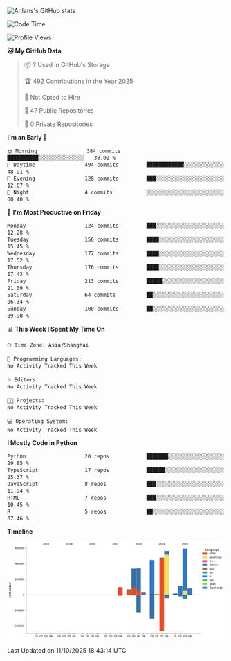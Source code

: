 <!-- ![Anlans's GitHub stats](https://github-readme-stats.vercel.app/api?username=Anlans) -->
![Anlans's GitHub stats](https://github-readme-stats.vercel.app/api?username=Anlans&rank_icon=github)

<!--START_SECTION:waka-->
![Code Time](http://img.shields.io/badge/Code%20Time-0%20secs-blue)

![Profile Views](http://img.shields.io/badge/Profile%20Views-4-blue)

**🐱 My GitHub Data** 

> 📦 ? Used in GitHub's Storage 
 > 
> 🏆 492 Contributions in the Year 2025
 > 
> 🚫 Not Opted to Hire
 > 
> 📜 47 Public Repositories 
 > 
> 🔑 0 Private Repositories 
 > 
**I'm an Early 🐤** 

```text
🌞 Morning                384 commits         ██████████░░░░░░░░░░░░░░░   38.02 % 
🌆 Daytime                494 commits         ████████████░░░░░░░░░░░░░   48.91 % 
🌃 Evening                128 commits         ███░░░░░░░░░░░░░░░░░░░░░░   12.67 % 
🌙 Night                  4 commits           ░░░░░░░░░░░░░░░░░░░░░░░░░   00.40 % 
```
📅 **I'm Most Productive on Friday** 

```text
Monday                   124 commits         ███░░░░░░░░░░░░░░░░░░░░░░   12.28 % 
Tuesday                  156 commits         ████░░░░░░░░░░░░░░░░░░░░░   15.45 % 
Wednesday                177 commits         ████░░░░░░░░░░░░░░░░░░░░░   17.52 % 
Thursday                 176 commits         ████░░░░░░░░░░░░░░░░░░░░░   17.43 % 
Friday                   213 commits         █████░░░░░░░░░░░░░░░░░░░░   21.09 % 
Saturday                 64 commits          ██░░░░░░░░░░░░░░░░░░░░░░░   06.34 % 
Sunday                   100 commits         ██░░░░░░░░░░░░░░░░░░░░░░░   09.90 % 
```


📊 **This Week I Spent My Time On** 

```text
🕑︎ Time Zone: Asia/Shanghai

💬 Programming Languages: 
No Activity Tracked This Week

🔥 Editors: 
No Activity Tracked This Week

🐱‍💻 Projects: 
No Activity Tracked This Week

💻 Operating System: 
No Activity Tracked This Week
```

**I Mostly Code in Python** 

```text
Python                   20 repos            ███████░░░░░░░░░░░░░░░░░░   29.85 % 
TypeScript               17 repos            ██████░░░░░░░░░░░░░░░░░░░   25.37 % 
JavaScript               8 repos             ███░░░░░░░░░░░░░░░░░░░░░░   11.94 % 
HTML                     7 repos             ███░░░░░░░░░░░░░░░░░░░░░░   10.45 % 
R                        5 repos             ██░░░░░░░░░░░░░░░░░░░░░░░   07.46 % 
```



**Timeline**

![Lines of Code chart](https://raw.githubusercontent.com/Anlans/Anlans/main/assets/bar_graph.png)


 Last Updated on 11/10/2025 18:43:14 UTC
<!--END_SECTION:waka-->
